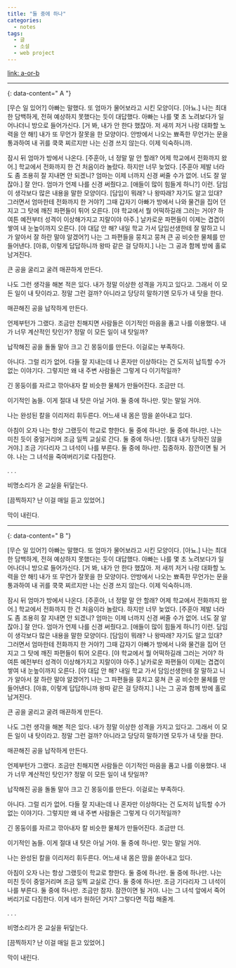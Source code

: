 ```yaml
---
title: "둘 중에 하나"
categories:
  - notes
tags:
  - 글
  - 소설
  - web project
---
```


[link: a-or-b](http://temp-drafts.com/pages/a-or-b)

---
{: data-content=" A "}

[무슨 일 있어?] 아빠는 말했다. 또 엄마가 물어보라고 시킨 모양이다. [아뇨.] 나는 최대한 담백하게, 전혀 예상하지 못했다는 듯이 대답했다. 아빠는 나를 몇 초 노려보다가 일어나더니 방으로 들어가신다. [거 봐, 내가 안 한다 했잖아. 저 새끼 저거 나랑 대화할 노력을 안 해!] 내가 또 무언가 잘못을 한 모양이다. 안방에서 나오는 뾰족한 무언가는 문을 통과하여 내 귀를 쿡쿡 찌르지만 나는 신경 쓰지 않는다. 이제 익숙하니까.

잠시 뒤 엄마가 방에서 나온다. [주훈아, 너 정말 말 안 할래? 어제 학교에서 전화까지 왔어.] 학교에서 전화까지 한 건 처음이라 놀랐다. 하지만 너무 늦었다. [주훈아 제발 너라도 좀 조용히 잘 지내면 안 되겠니? 엄마는 이제 너까지 신경 써줄 수가 없어. 너도 잘 알 잖아.] 잘 안다. 엄마가 언제 나를 신경 써줬다고. [애들이 많이 힘들게 하니?] 이런. 담임이 생각보다 많은 내용을 말한 모양이다. [담임이 뭐래? 나 왕따래? 자기도 알고 있대? 그러면서 엄마한테 전화까지 한 거야?] 그때 갑자기 아빠가 방에서 나와 물건을 집어 던지고 그 탓에 깨진 파편들이 튀어 오른다. [야 학교에서 뭘 어떡하길래 그러는 거야? 하여튼 예전부터 성격이 이상해가지고 지랄이야 아주.] 날카로운 파편들이 이제는 겹겹이 쌓여 내 눈높이까지 오른다. [야 대답 안 해? 내일 학교 가서 담임선생한테 잘 말하고 니가 알아서 잘 하란 말야 알겠어?] 나는 그 파편들을 뭉치고 뭉쳐 큰 공 비슷한 물체를 만들어낸다. [아휴, 이렇게 답답하니까 왕따 같은 걸 당하지.] 나는 그 공과 함께 방에 홀로 남겨진다.

큰 공을 굴리고 굴려 매끈하게 만든다.

나도 그런 생각을 해본 적은 있다. 내가 정말 이상한 성격을 가지고 있다고. 그래서 이 모든 일이 내 탓이라고. 정말 그런 걸까? 아니라고 당당히 말하기엔 모두가 내 탓을 한다.

매끈해진 공을 납작하게 만든다.

언제부턴가 그랬다. 조금만 친해지면 사람들은 이기적인 마음을 품고 나를 이용했다. 내가 너무 계산적인 탓인가? 정말 이 모든 일이 내 탓일까?

납작해진 공을 돌돌 말아 크고 긴 몽둥이를 만든다. 이걸로는 부족하다.

아니다. 그럴 리가 없어. 다들 잘 지내는데 나 혼자만 이상하다는 건 도저히 납득할 수가 없는 이야기다. 그렇지만 왜 내 주변 사람들은 그렇게 다 이기적일까?

긴 몽둥이를 자르고 깎아내자 칼 비슷한 물체가 만들어진다. 조금만 더.

이기적인 놈들. 이게 절대 내 탓은 아닐 거야. 둘 중에 하나만. 맞는 말일 거야.

나는 완성된 칼을 이리저리 휘두른다. 어느새 내 몸은 땀을 쏟아내고 있다.

아침이 오자 나는 항상 그랬듯이 학교로 향한다. 둘 중에 하나만. 둘 중에 하나만. 나는 미친 듯이 중얼거리며 조금 일찍 교실로 간다. 둘 중에 하나만. [절대 내가 당하진 않을 거야.] 조금 기다리자 그 녀석이 나를 부른다. 둘 중에 하나만. 집중하자. 잠깐이면 될 거야. 나는 그 녀석을 죽여버리기로 다짐한다.

. . .

비명소리가 온 교실을 뒤덮는다.

[끔찍하지? 난 이걸 매일 듣고 있었어.]

막이 내린다.

---
{: data-content=" B "}

[무슨 일 있어?] 아빠는 말했다. 또 엄마가 물어보라고 시킨 모양이다. [아뇨.] 나는 최대한 담백하게, 전혀 예상하지 못했다는 듯이 대답했다. 아빠는 나를 몇 초 노려보다가 일어나더니 방으로 들어가신다. [거 봐, 내가 안 한다 했잖아. 저 새끼 저거 나랑 대화할 노력을 안 해!] 내가 또 무언가 잘못을 한 모양이다. 안방에서 나오는 뾰족한 무언가는 문을 통과하여 내 귀를 쿡쿡 찌르지만 나는 신경 쓰지 않는다. 이제 익숙하니까.

잠시 뒤 엄마가 방에서 나온다. [주훈아, 너 정말 말 안 할래? 어제 학교에서 전화까지 왔어.] 학교에서 전화까지 한 건 처음이라 놀랐다. 하지만 너무 늦었다. [주훈아 제발 너라도 좀 조용히 잘 지내면 안 되겠니? 엄마는 이제 너까지 신경 써줄 수가 없어. 너도 잘 알 잖아.] 잘 안다. 엄마가 언제 나를 신경 써줬다고. [애들이 많이 힘들게 하니?] 이런. 담임이 생각보다 많은 내용을 말한 모양이다. [담임이 뭐래? 나 왕따래? 자기도 알고 있대? 그러면서 엄마한테 전화까지 한 거야?] 그때 갑자기 아빠가 방에서 나와 물건을 집어 던지고 그 탓에 깨진 파편들이 튀어 오른다. [야 학교에서 뭘 어떡하길래 그러는 거야? 하여튼 예전부터 성격이 이상해가지고 지랄이야 아주.] 날카로운 파편들이 이제는 겹겹이 쌓여 내 눈높이까지 오른다. [야 대답 안 해? 내일 학교 가서 담임선생한테 잘 말하고 니가 알아서 잘 하란 말야 알겠어?] 나는 그 파편들을 뭉치고 뭉쳐 큰 공 비슷한 물체를 만들어낸다. [아휴, 이렇게 답답하니까 왕따 같은 걸 당하지.] 나는 그 공과 함께 방에 홀로 남겨진다.

큰 공을 굴리고 굴려 매끈하게 만든다.

나도 그런 생각을 해본 적은 있다. 내가 정말 이상한 성격을 가지고 있다고. 그래서 이 모든 일이 내 탓이라고. 정말 그런 걸까? 아니라고 당당히 말하기엔 모두가 내 탓을 한다.

매끈해진 공을 납작하게 만든다.

언제부턴가 그랬다. 조금만 친해지면 사람들은 이기적인 마음을 품고 나를 이용했다. 내가 너무 계산적인 탓인가? 정말 이 모든 일이 내 탓일까?

납작해진 공을 돌돌 말아 크고 긴 몽둥이를 만든다. 이걸로는 부족하다.

아니다. 그럴 리가 없어. 다들 잘 지내는데 나 혼자만 이상하다는 건 도저히 납득할 수가 없는 이야기다. 그렇지만 왜 내 주변 사람들은 그렇게 다 이기적일까?

긴 몽둥이를 자르고 깎아내자 칼 비슷한 물체가 만들어진다. 조금만 더.

이기적인 놈들. 이게 절대 내 탓은 아닐 거야. 둘 중에 하나만. 맞는 말일 거야.

나는 완성된 칼을 이리저리 휘두른다. 어느새 내 몸은 땀을 쏟아내고 있다.

아침이 오자 나는 항상 그랬듯이 학교로 향한다. 둘 중에 하나만. 둘 중에 하나만. 나는 미친 듯이 중얼거리며 조금 일찍 교실로 간다. 둘 중에 하나만. 조금 기다리자 그 녀석이 나를 부른다. 둘 중에 하나만. 조금만 참자. 잠깐이면 될 거야. 나는 그 녀석 앞에서 죽어버리기로 다짐한다. 이게 네가 원하던 거지? 그렇다면 직접 해줄게.

. . .

비명소리가 온 교실을 뒤덮는다.

[끔찍하지? 난 이걸 매일 듣고 있었어.]

막이 내린다.